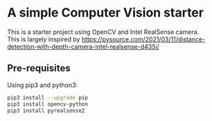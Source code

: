 # A simple Computer Vision starter

This is a starter project using OpenCV and Intel RealSense camera.  
This is largely inspired by 
https://pysource.com/2021/03/11/distance-detection-with-depth-camera-intel-realsense-d435i/


## Pre-requisites

Using pip3 and python3:
```sh
pip3 install --upgrade pip
pip3 install opencv-python
pip3 install pyrealsense2
```

